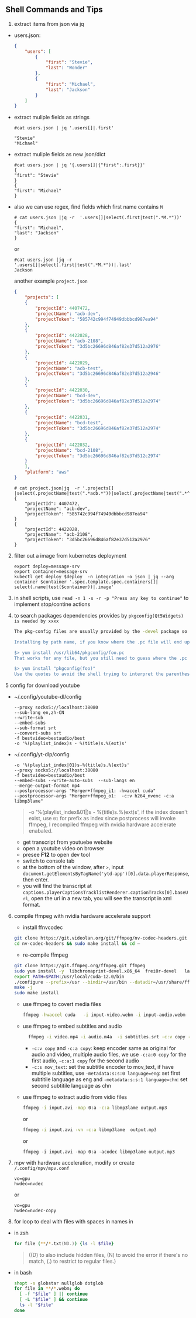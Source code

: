 Shell Commands and Tips
---

1. extract items from json via jq

- users.json:

    ```json
    {
        "users": [
            {
                "first": "Stevie",
                "last": "Wonder"
            },
            {
                "first": "Michael",
                "last": "Jackson"
            }
        ]
    }
    ```

- extract muliple fields as strings

    ```shell
    #cat users.json | jq '.users[]|.first'

    "Stevie"
    "Michael"
    ```

- extract muliple fields as new json/dict

    ```shell
    #cat users.json | jq '{.users[]|{"first":.first}}'
    {
    "first": "Stevie"
    }
    {
    "first": "Michael"
    }
    ```

- also we can use regex, find fields which first name contains `M`

    ```shell
    # cat users.json |jq -r  '.users[]|select(.first|test(".*M.*"))'
    {
    "first": "Michael",
    "last": "Jackson"
    }
    ```

    or

    ```shell
    #cat users.json |jq -r  '.users[]|select(.first|test(".*M.*"))|.last'
    Jackson
    ```

    another example `project.json`

    ```json
    {
        "projects": [
        {
            "projectId": 4407472,
            "projectName": "acb-dev",
            "projectToken": "585742c994f74949dbbbcd987ea94"
        },
        {
            "projectId": 4422028,
            "projectName": "acb-2108",
            "projectToken": "3d5bc26696d846af82e37d512a2976"
        },
        {
            "projectId": 4422029,
            "projectName": "acb-test",
            "projectToken": "3d5bc26696d846af82e37d512a2946"
        },
        {
            "projectId": 4422030,
            "projectName": "bcd-dev",
            "projectToken": "3d5bc26696d846af82e37d512a2974"
        },
        {
            "projectId": 4422031,
            "projectName": "bcd-test",
            "projectToken": "3d5bc26696d846af82e37d512a2974"
        },
        {
            "projectId": 4422032,
            "projectName": "bcd-2108",
            "projectToken": "3d5bc26696d846af82e37d512c2974"
        }
        ],
        "platform": "aws"
    }
    ```

    ```shell
    # cat project.json|jq  -r '.projects[] |select(.projectName|test(".*acb.*"))|select(.projectName|test(".*^(dev|2108)$"))'
    {
        "projectId": 4407472,
        "projectName": "acb-dev",
        "projectToken": "585742c994f74949dbbbcd987ea94"
    }
    {
        "projectId": 4422028,
        "projectName": "acb-2108",
        "projectToken": "3d5bc26696d846af82e37d512a2976"
    }
    ```

2. filter out a image from kubernetes deployment

    ```
    export deploy=message-srv
    export container=message-srv
    kubectl get deploy $deploy  -n integration -o json | jq --arg container $container '.spec.template.spec.containers[]| select(.name|test($container))|.image'
    ```

3. in shell scripts, use `read -n 1 -s -r -p "Press any key to continue"` to implement stop/contine actions

4. to search packages dependencies provides by `pkgconfig(Qt5Widgets) is needed by xxxx`

    ```sh
    The pkg-config files are usually provided by the -devel package so in most cases foo.pc is provided by libfoo-devel. That's still guesswork, but there are two shortcuts:

    Installing by path name, if you know where the .pc file will end up

    $> yum install /usr/lib64/pkgconfig/foo.pc
    That works for any file, but you still need to guess where the .pc file is. The best approach is using the actual pkgconfig requirement:

    $> yum install "pkgconfig(foo)"
    Use the quotes to avoid the shell trying to interpret the parenthesis.
    ```

5 config for download youtube

- ~/.config/youtube-dl/config

  ```config
  --proxy socks5://localhost:38080
  --sub-lang en,zh-CN
  --write-sub
  --embed-subs
  --sub-format srt
  --convert-subs srt
  -f bestvideo+bestaudio/best
  -o '%(playlist_index)s - %(title)s.%(ext)s'
  ```

- ~/.config/yt-dlp/config

  ```config
  -o '%(playlist_index|01)s-%(title)s.%(ext)s'
  --proxy socks5://localhost:38080
  -f bestvideo+bestaudio/best
  --embed-subs --write-auto-subs  --sub-langs en
  --merge-output-format mp4
  --postprocessor-args "Merger+ffmpeg_i1: -hwaccel cuda"
  --postprocessor-args "Merger+ffmpeg_o1:  -c:v h264_nvenc -c:a libmp3lame"
  ```
  > -o '%(playlist_index&01|)s - %(title)s.%(ext)s', if the index dosen't exist, use `01` for prefix as index
  > since postprocess will invoke ffmpeg, I recompiled ffmpeg with nvidia hardware accelerate enabaled.
  >

  - get transcript from youtuebe website
  - open a youtube video on browser
  - presee **F12** to open dev tool
  - switch to console tab
  - at the bottom of the window, after `>`, input `document.getElementsByTagName('ytd-app')[0].data.playerResponse`, then enter.
  - you will find the transcript at `captions.playerCaptionsTracklistRenderer.captionTracks[0].baseUrl`, open the url in a new tab, you will see the transcript in xml format.

6. compile ffmpeg with nvidia hardware accelerate support
   - install ffnvcodec

    ```sh
    git clone https://git.videolan.org/git/ffmpeg/nv-codec-headers.git
    cd nv-codec-headers && sudo make install && cd –
    ```

    - re-compile ffmpeg

    ```sh
    git clone https://git.ffmpeg.org/ffmpeg.git ffmpeg
    sudo yum install -y  libchromaprint-devel.x86_64  frei0r-devel   ladspa-devel dietlibc-devel lilv-devel.x86_64  libbluray-devel.x86_64  libbs2b-devel.x86_64   libdav1d-devel.x86_64  gsm-devel.x86_64  ilbc-devel.x86_64  intel-mediasdk-devel  libmodplug-devel.x86_64  libmysofa-devel.x86_64  libopenmpt-devel.x86_64  libplacebo-devel.x86_64  rav1e-devel.x86_64  rubberband-devel.x86_64   soxr-devel    libssh-devel.x86_64  svt-av1-devel   vo-amrwbenc-devel.x86_64  zeromq-devel.x86_64 zvbi-devel.x86_64  libcdio-paranoia-devel.x86_64 libcdio-devel.x86_64
    export PATH=$PATH:/usr/local/cuda-12.0/bin
    ./configure --prefix=/usr --bindir=/usr/bin --datadir=/usr/share/ffmpeg --docdir=/usr/share/doc/ffmpeg --incdir=/usr/include/ffmpeg --libdir=/usr/lib64 --mandir=/usr/share/man --arch=x86_64 --enable-libopencore-amrnb --enable-libopencore-amrwb --enable-libvo-amrwbenc --enable-version3 --enable-bzlib --enable-chromaprint --disable-crystalhd --enable-fontconfig --enable-frei0r --enable-gcrypt --enable-gnutls --enable-ladspa --enable-libaom --enable-libdav1d --enable-libass --enable-libbluray --enable-libbs2b --enable-libcdio --enable-libdrm --enable-libjack --enable-libjxl --enable-libfreetype --enable-libfribidi --enable-libgsm --enable-libilbc --enable-libmp3lame --enable-libmysofa --enable-nvenc --enable-openal --enable-opencl --enable-opengl --enable-libopenjpeg --enable-libopenmpt --enable-libopus --enable-libpulse --enable-libplacebo --enable-librsvg --enable-librav1e --enable-librubberband --enable-libsmbclient --enable-version3 --enable-libsnappy --enable-libsoxr --enable-libspeex --enable-libsrt --enable-libssh --enable-libsvtav1 --enable-libtesseract --enable-libtheora --enable-libtwolame --enable-libvorbis --enable-libv4l2  --enable-libvmaf --enable-version3 --enable-vapoursynth --enable-libvpx --enable-vulkan --enable-libshaderc --enable-libwebp --enable-libx264 --enable-libx265 --enable-libxvid --enable-libxml2 --enable-libzimg --enable-libzmq --enable-libzvbi --enable-lv2 --enable-avfilter --enable-libmodplug --enable-postproc --enable-pthreads --disable-static --enable-shared --enable-gpl --disable-debug --disable-stripping --shlibdir=/usr/lib64 --enable-lto --enable-libmfx --enable-runtime-cpudetect --enable-nonfree --enable-cuda-nvcc --enable-libnpp --extra-cflags=' -I/usr/include/rav1e -I/usr/local/cuda-12.0/include' --extra-ldflags=-L/usr/local/cuda-12.0/lib64 --nvccflags='-allow-unsupported-compiler'
    make -j
    sudo make install
    ```

    - use ffmpeg to covert media files

      ```sh
      ffmpeg -hwaccel cuda   -i input-video.webm -i input-audio.webm  -c:v h264_nvenc -c:a libmp3lame output.mp4
      ```

    - use ffmpeg to embed subtitles and audio

      ```sh
        ffmpeg -i video.mp4 -i audio.m4a  -i subtitles.srt -c:v copy -c:a copy  -c:s mov_text output.mp4
      ```

      - `-c:v copy` and  `-c:a copy`: keep encoder same as original for  audio and video, multiple audio files, we use `-c:a:0 copy` for the first audio, `-c:a:1 copy` for the second audio
      - `-c:s mov_text`: set the subtitle encoder to mov_text, if have multiple subtitles, use `-metadata:s:s:0 language=eng`: set first subtitile language as eng and `-metadata:s:s:1 language=chn`: set second subtitile language as chn
    - use ffmpeg to extract audio from vidio files

      ```sh
      ffmpeg -i input.avi -map 0:a -c:a libmp3lame output.mp3
      ```
      or
      ```sh
      ffmpeg -i input.avi -vn -c:a libmp3lame  output.mp3
      ```
      or
      ```
      ffmpeg -i input.avi -map 0:a -acodec libmp3lame output.mp3
      ```

7. mpv with hardware acceleration, modify or create `/.config/mpv/mpv.conf`

    ```
    vo=gpu
    hwdec=nvdec
    ```

    or

    ```
    vo=gpu
    hwdec=nvdec-copy
    ```

8. for loop to deal with files with spaces in names in

- in zsh

    ```zsh
    for file (**/*.txt(ND.)) {ls -l $file}
    ```

    > ((D) to also include hidden files, (N) to avoid the error if there's no match, (.) to restrict to regular files.)
- in bash

  ```bash
  shopt -s globstar nullglob dotglob
  for file in **/*.webm; do
    [ -f "$file" ] || continue
    [ -L "$file" ] && continue
    ls -l "$file"
  done
  ```
